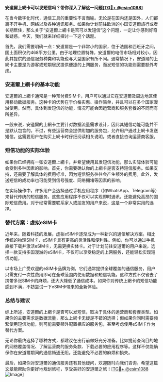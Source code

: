 **安道爾上網卡可以发短信吗？带你深入了解这一问题[[TG💪+ @esim1088](https://t.me/s/esim1088)]**

在当今数字化时代，通信工具的重要性不言而喻。无论是在国内还是国外，人们都离不开手机、网络以及各种通讯服务。如果你计划前往欧洲的小国安道爾旅行或者长期居住，那么关于“安道爾上網卡是否可以发短信”这个问题，一定让你感到好奇和疑惑。今天，我们就来详细探讨一下这个话题。

首先，我们需要明确一点：安道爾是一个非常小的国家，位于法国和西班牙之间，国土面积仅约468平方公里。由于地理位置特殊，安道爾的电信市场相对较小，因此其提供的通信服务种类和功能也与大型国家有所不同。通常情况下，安道爾的上網卡主要是为游客或短期居民提供便捷的上网服务，而发短信的功能则需要额外考虑。

### 安道爾上網卡的基本功能

安道爾的上網卡通常是一种预付费SIM卡，用户可以通过它在安道爾及周边地区使用移动数据服务。这种卡的优势在于价格实惠、操作简单，并且可以在多个国家漫游使用。然而，具体到发短信的功能，情况可能会因运营商和服务套餐的不同而有所差异。

一般来说，安道爾的上網卡主要针对数据流量需求设计，因此其短信功能可能并不是默认包含的。不过，有些运营商会提供附加的服务包，允许用户通过上網卡发送短信。这需要用户在购买上網卡时仔细阅读相关说明，或者直接咨询运营商客服。

### 短信功能的实际体验

如果你已经拥有一张安道爾上網卡，并希望使用其发短信功能，那么实际体验可能会受到多种因素的影响。首先，你需要确认你的上網卡是否支持短信服务。如果支持，还需要了解具体的费用标准，因为短信服务往往会产生额外的费用。此外，发送短信的成功率也可能受到信号强度、网络拥堵等因素的影响。

在实际操作中，许多用户会选择通过手机应用程序（如WhatsApp、Telegram等）来替代传统的短信服务。这些应用程序不仅可以实现即时通讯，还能避免高昂的国际短信费用。对于经常需要联系家人或朋友的用户来说，这是一个非常实用的选择。

### 替代方案：虚拟eSIM卡

近年来，随着科技的发展，虚拟eSIM卡逐渐成为一种新兴的通信解决方案。相比传统的物理SIM卡，eSIM卡具有更高的灵活性和便利性。例如，你可以通过手机直接下载并激活eSIM卡，无需更换实体卡。对于计划前往安道爾的用户来说，选择一款支持多国漫游的eSIM卡，不仅可以享受稳定的上网服务，还能轻松实现短信功能。

以市场上广受欢迎的eSIM卡品牌为例，它们通常提供全球覆盖的通信服务，用户只需支付一次性费用即可在全球范围内使用数据和短信功能。这种方式不仅省去了携带多张SIM卡的麻烦，还大大降低了通信成本。如果你对传统上網卡的短信功能感到不满，不妨尝试一下eSIM卡带来的全新体验。

### 总结与建议

综上所述，安道爾的上網卡是否可以发短信，取决于具体的运营商和套餐类型。如果你的主要需求是数据流量，那么上網卡无疑是不错的选择；但如果你同时需要频繁使用短信功能，则可能需要额外配置相应的服务包，甚至考虑使用eSIM卡作为替代方案。

无论你最终选择了哪种方式，都建议在出行前做好充分准备。比如提前查询目的地的网络覆盖情况、了解运营商的服务条款、下载必要的应用程序等。这样不仅能确保你在安道爾期间的通信畅通无阻，还能避免不必要的麻烦和损失。

最后，如果你对安道爾的通信服务还有其他疑问，欢迎随时向我们咨询。希望这篇文章能帮助你更好地规划旅程，享受美好的安道爾之旅！[[TG💪+ @esim1088](https://t.me/s/esim1088) ![Image](https://i.postimg.cc/4NQfJmqS/Snipaste-2025-05-13-00-14-12.png)]